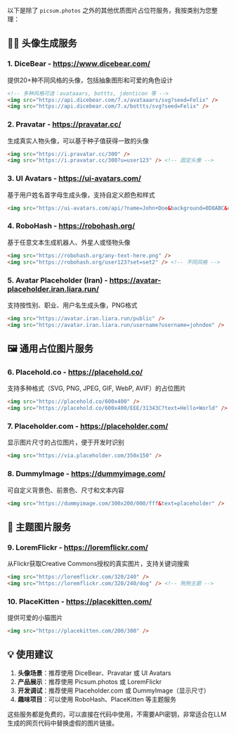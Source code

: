 以下是除了 `picsum.photos` 之外的其他优质图片占位符服务，我按类别为您整理：

## 🧑‍💼 头像生成服务

### 1. **DiceBear** - https://www.dicebear.com/
提供20+种不同风格的头像，包括抽象图形和可爱的角色设计
```html
<!-- 多种风格可选：avataaars, bottts, jdenticon 等 -->
<img src="https://api.dicebear.com/7.x/avataaars/svg?seed=Felix" />
<img src="https://api.dicebear.com/7.x/bottts/svg?seed=Felix" />
```

### 2. **Pravatar** - https://pravatar.cc/
生成真实人物头像，可以基于种子值获得一致的头像
```html
<img src="https://i.pravatar.cc/300" />
<img src="https://i.pravatar.cc/300?u=user123" /> <!-- 固定头像 -->
```

### 3. **UI Avatars** - https://ui-avatars.com/
基于用户姓名首字母生成头像，支持自定义颜色和样式
```html
<img src="https://ui-avatars.com/api/?name=John+Doe&background=0D8ABC&color=fff" />
```

### 4. **RoboHash** - https://robohash.org/
基于任意文本生成机器人、外星人或怪物头像
```html
<img src="https://robohash.org/any-text-here.png" />
<img src="https://robohash.org/user123?set=set2" /> <!-- 不同风格 -->
```

### 5. **Avatar Placeholder (Iran)** - https://avatar-placeholder.iran.liara.run/
支持按性别、职业、用户名生成头像，PNG格式
```html
<img src="https://avatar.iran.liara.run/public" />
<img src="https://avatar.iran.liara.run/username?username=johndoe" />
```

## 🖼️ 通用占位图片服务

### 6. **Placehold.co** - https://placehold.co/
支持多种格式（SVG, PNG, JPEG, GIF, WebP, AVIF）的占位图片
```html
<img src="https://placehold.co/600x400" />
<img src="https://placehold.co/600x400/EEE/31343C?text=Hello+World" />
```

### 7. **Placeholder.com** - https://placeholder.com/
显示图片尺寸的占位图片，便于开发时识别
```html
<img src="https://via.placeholder.com/350x150" />
```

### 8. **DummyImage** - https://dummyimage.com/
可自定义背景色、前景色、尺寸和文本内容
```html
<img src="https://dummyimage.com/300x200/000/fff&text=placeholder" />
```

## 🎨 主题图片服务

### 9. **LoremFlickr** - https://loremflickr.com/
从Flickr获取Creative Commons授权的真实图片，支持关键词搜索
```html
<img src="https://loremflickr.com/320/240" />
<img src="https://loremflickr.com/320/240/dog" /> <!-- 狗狗主题 -->
```

### 10. **PlaceKitten** - https://placekitten.com/
提供可爱的小猫图片
```html
<img src="https://placekitten.com/200/300" />
```



## 💡 使用建议

1. **头像场景**：推荐使用 DiceBear、Pravatar 或 UI Avatars
2. **产品展示**：推荐使用 Picsum.photos 或 LoremFlickr  
3. **开发调试**：推荐使用 Placeholder.com 或 DummyImage（显示尺寸）
4. **趣味项目**：可以使用 RoboHash、PlaceKitten 等主题服务

这些服务都是免费的，可以直接在代码中使用，不需要API密钥，非常适合在LLM生成的网页代码中替换虚假的图片链接。